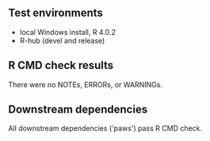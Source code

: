 ## Test environments

* local Windows install, R 4.0.2
* R-hub (devel and release)

## R CMD check results

There were no NOTEs, ERRORs, or WARNINGs.

## Downstream dependencies

All downstream dependencies ('paws') pass R CMD check.
